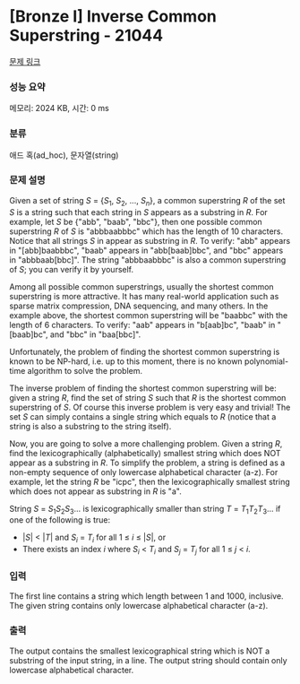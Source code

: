 # [Bronze I] Inverse Common Superstring - 21044 

[문제 링크](https://www.acmicpc.net/problem/21044) 

### 성능 요약

메모리: 2024 KB, 시간: 0 ms

### 분류

애드 혹(ad_hoc), 문자열(string)

### 문제 설명

<p>Given a set of string <em>S</em> = {<em>S</em><sub>1</sub>, <em>S</em><sub>2</sub>, ..., <em>S<sub>n</sub></em>}, a common superstring <em>R</em> of the set <em>S</em> is a string such that each string in <em>S</em> appears as a substring in <em>R</em>. For example, let <em>S</em> be {"abb", "baab", "bbc"}, then one possible common superstring <em>R</em> of <em>S</em> is "abbbaabbbc" which has the length of 10 characters. Notice that all strings <em>S</em> in appear as substring in <em>R</em>. To verify: "abb" appears in "[abb]baabbbc", "baab" appears in "abb[baab]bbc", and "bbc" appears in "abbbaab[bbc]". The string "abbbaabbbc" is also a common superstring of <em>S</em>; you can verify it by yourself.</p>

<p>Among all possible common superstrings, usually the shortest common superstring is more attractive. It has many real-world application such as sparse matrix compression, DNA sequencing, and many others. In the example above, the shortest common superstring will be "baabbc" with the length of 6 characters. To verify: "aab" appears in "b[aab]bc", "baab" in "[baab]bc", and "bbc" in "baa[bbc]".</p>

<p>Unfortunately, the problem of finding the shortest common superstring is known to be NP-hard, i.e. up to this moment, there is no known polynomial-time algorithm to solve the problem.</p>

<p>The inverse problem of finding the shortest common superstring will be: given a string <em>R</em>, find the set of string <em>S</em> such that <em>R</em> is the shortest common superstring of <em>S</em>. Of course this inverse problem is very easy and trivial! The set <em>S</em> can simply contains a single string which equals to <em>R</em> (notice that a string is also a substring to the string itself).</p>

<p>Now, you are going to solve a more challenging problem. Given a string <em>R</em>, find the lexicographically (alphabetically) smallest string which does NOT appear as a substring in <em>R</em>. To simplify the problem, a string is defined as a non-empty sequence of only lowercase alphabetical character (a-z). For example, let the string <em>R</em> be "icpc", then the lexicographically smallest string which does not appear as substring in <em>R</em> is "a".</p>

<p>String <em>S</em> = <em>S</em><sub>1</sub><em>S</em><sub>2</sub><em>S</em><sub>3</sub>... is lexicographically smaller than string <em>T</em> = <em>T</em><sub>1</sub><em>T</em><sub>2</sub><em>T</em><sub>3</sub>... if one of the following is true:</p>

<ul>
	<li>|<em>S</em>| < |<em>T</em>| and <em>S<sub>i</sub></em> = <em>T<sub>i</sub></em> for all 1 ≤ <em>i</em> ≤ |<em>S</em>|, or</li>
	<li>There exists an index <em>i</em> where <em>S<sub>i</sub></em> < <em>T<sub>i</sub></em> and <em>S<sub>j</sub></em> = <em>T<sub>j</sub></em> for all 1 ≤ <em>j</em> < <em>i</em>.</li>
</ul>

### 입력 

 <p>The first line contains a string which length between 1 and 1000, inclusive. The given string contains only lowercase alphabetical character (a-z).</p>

### 출력 

 <p>The output contains the smallest lexicographical string which is NOT a substring of the input string, in a line. The output string should contain only lowercase alphabetical character.</p>

